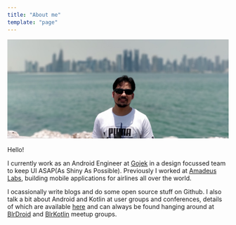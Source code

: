 ```yaml
---
title: "About me"
template: "page"
---
```


![](/static/about.jpg)

Hello!

I currently work as an Android Engineer at [Gojek](https://www.gojek.io/) in a design focussed team to keep UI ASAP(As Shiny As Possible). Previously I worked at [Amadeus Labs](http://www.amadeus.in/), building mobile applications for airlines all over the world.

I ocassionally write blogs and do some open source stuff on Github. I also talk a bit about Android and Kotlin at user groups and conferences, details of which are available [here](/pages/presentations) and can always be found hanging around at [BlrDroid](https://www.meetup.com/en-AU/blrdroid/) and [BlrKotlin](https://www.meetup.com/en-AU/BlrKotlin/) meetup groups.